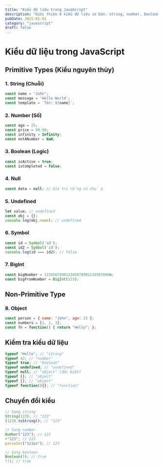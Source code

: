 ```yaml
---
title: "Kiểu dữ liệu trong JavaScript"
description: "Giới thiệu 8 kiểu dữ liệu cơ bản: string, number, boolean, null, undefined, object, symbol, bigint"
pubDate: 2025-01-02
category: "javascript"
draft: false
---
```


# Kiểu dữ liệu trong JavaScript

## Primitive Types (Kiểu nguyên thủy)

### 1. String (Chuỗi)
```javascript
const name = "John";
const message = 'Hello World';
const template = `Tên: ${name}`;
```

### 2. Number (Số)
```javascript
const age = 25;
const price = 99.99;
const infinity = Infinity;
const notANumber = NaN;
```

### 3. Boolean (Logic)
```javascript
const isActive = true;
const isCompleted = false;
```

### 4. Null
```javascript
const data = null; // Giá trị rỗng có chủ ý
```

### 5. Undefined
```javascript
let value; // undefined
const obj = {};
console.log(obj.name); // undefined
```

### 6. Symbol
```javascript
const id = Symbol('id');
const id2 = Symbol('id');
console.log(id === id2); // false
```

### 7. BigInt
```javascript
const bigNumber = 123456789012345678901234567890n;
const bigFromNumber = BigInt(123);
```

## Non-Primitive Type

### 8. Object
```javascript
const person = { name: "John", age: 25 };
const numbers = [1, 2, 3];
const fn = function() { return "Hello"; };
```

## Kiểm tra kiểu dữ liệu

```javascript
typeof "Hello"; // "string"
typeof 42; // "number"
typeof true; // "boolean"
typeof undefined; // "undefined"
typeof null; // "object" (đặc biệt)
typeof {}; // "object"
typeof []; // "object"
typeof function(){}; // "function"
```

## Chuyển đổi kiểu

```javascript
// Sang string
String(123); // "123"
(123).toString(); // "123"

// Sang number
Number("123"); // 123
+"123"; // 123
parseInt("123px"); // 123

// Sang boolean
Boolean(1); // true
!!1; // true
```